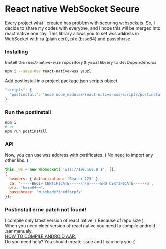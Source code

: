 # React native WebSocket Secure
Every project what i created has problem with securing websockets.
So, I decide to share my codes with everyone, and i hope this will be merged into react native one day.
This library allows you to set wss address in WebSocket with ca (plain cert), pfx (base64) and passphrase.

### Installing
Install the react-native-wss repository & yauzl library to devDependencies
```sh
npm i --save-dev react-native-wss yauzl
```
Add postinstall into project package.json scripts object
```js
"scripts": {
  "postinstall": "node node_modules/react-native-wss/scripts/postinstall.js"
}
```

### Run the postinstall
```sh
npm i
# or
npm run postinstall
```

### API
Now, you can use wss address with certificates. ( No need to import any other libs. )
```js
this._ws = new WebSocket( 'wss://192.168.0.1', [],
{
  headers: { Authorization: 'Bearer 123' },
  ca: '-----BEGIN CERTIFICATE-----\n\n-----END CERTIFICATE-----\n',
  pfx: 'base64==',
  passphrase: 'mustbedefinedforpfx'
});
```

### Postinstall error patch not found!
I compile only latest version of react native. ( Because of repo size )\
When you need older version of react native you need to compile android .aar manualy.\
[HOW TO COMPILE ANDROID AAR.](ANDROID.md)\
Do you need help? You should create issue and I can help you :)